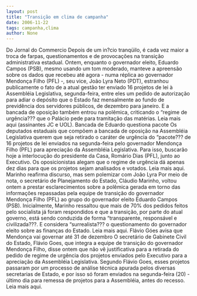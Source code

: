```yaml
---
layout: post
title: "Transição em clima de campanha"
date: 2006-11-22
tags: campanha,clima
author: None
---
```

Do Jornal do Commercio
Depois de um in?cio tranqüilo, é cada vez maior a troca de farpas, questionamentos e de provocações na transição administrativa estadual. Ontem, enquanto o governador eleito, Eduardo Campos (PSB), mesmo usando um tom moderado, manteve a apreensão sobre os dados que recebeu até agora - numa réplica ao governador Mendonça Filho (PFL) -, seu vice, João Lyra Neto (PDT), estranhou publicamente o fato de a atual gestão ter enviado 16 projetos de lei à Assembléia Legislativa, segunda-feira, entre eles um pedido de autorização para adiar o depósito que o Estado faz mensalmente ao fundo de previdência dos servidores públicos, de dezembro para janeiro. E a bancada de oposição também entrou na polêmica, criticando o “regime de urgência??? que o Palácio pede para tramitação das matérias.
Leia mais aqui (assinantes JC e UOL).
Bancada de Eduardo questiona pacote
Os deputados estaduais que compõem a bancada de oposição na Assembléia Legislativa querem que seja retirado o caráter de urgência do “pacote??? de 16 projetos de lei enviados na segunda-feira pelo governador Mendonça Filho (PFL) para apreciação da Assembléia Legislativa. Para isso, buscarão hoje a interlocução do presidente da Casa, Romário Dias (PFL), junto ao Executivo. Os oposicionistas alegam que o regime de urgência dá apenas dez dias para que os projetos sejam analisados e votados.
Leia mais aqui.
Marinho reafirma discurso, mas sem polemizar com João Lyra
Por meio de nota, o secretário de Planejamento do Estado, Cláudio Marinho, voltou ontem a prestar esclarecimentos sobre a polêmica gerada em torno das informações repassadas pela equipe de transição do governador Mendonça Filho (PFL) ao grupo do governador eleito Eduardo Campos (PSB). Inicialmente, Marinho ressaltou que mais de 70% dos pedidos feitos pelo socialista já foram respondidos e que a transição, por parte do atual governo, está sendo conduzida de forma “transparente, responsável e civilizada???. E considera “surrealista??? o questionamento do governador eleito sobre as finanças do Estado.
Leia mais aqui.
Flávio Góes avisa que Mendonça vai governar até 31 de dezembro
O secretário de Gabinete Civil do Estado, Flávio Goes, que integra a equipe de transição do governador Mendonça Filho, disse ontem que não vê justificativa para a retirada do pedido de regime de urgência dos projetos enviados pelo Executivo para a apreciação da Assembléia Legislativa. Segundo Flávio Goes, esses projetos passaram por um processo de análise técnica apurada pelos diversas secretarias de Estado, e por isso só foram enviados na segunda-feira (20) - último dia para remessa de projetos para a Assembléia, antes do recesso.
Leia mais aqui. 